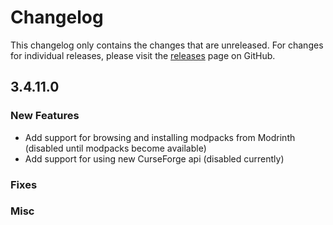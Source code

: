 # Changelog

This changelog only contains the changes that are unreleased. For changes for individual releases, please visit the
[releases](https://github.com/ATLauncher/ATLauncher/releases) page on GitHub.

## 3.4.11.0

### New Features
- Add support for browsing and installing modpacks from Modrinth (disabled until modpacks become available)
- Add support for using new CurseForge api (disabled currently)

### Fixes

### Misc
